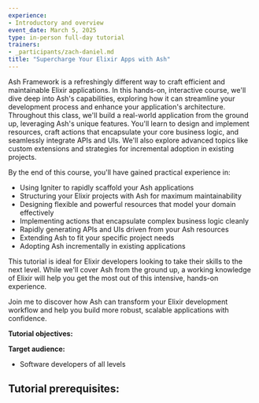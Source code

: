 ```yaml
---
experience:
- Introductory and overview
event_date: March 5, 2025
type: in-person full-day tutorial
trainers:
- _participants/zach-daniel.md
title: "Supercharge Your Elixir Apps with Ash"
---
```


Ash Framework is a refreshingly different way to craft efficient and maintainable Elixir applications. In this hands-on, interactive course, we'll dive deep into Ash's capabilities, exploring how it can streamline your development process and enhance your application's architecture. 
Throughout this class, we'll build a real-world application from the ground up, leveraging Ash's unique features. You'll learn to design and implement resources, craft actions that encapsulate your core business logic, and seamlessly integrate APIs and UIs. We'll also explore advanced topics like custom extensions and strategies for incremental adoption in existing projects.

By the end of this course, you'll have gained practical experience in:
- Using Igniter to rapidly scaffold your Ash applications
- Structuring your Elixir projects with Ash for maximum maintainability
- Designing flexible and powerful resources that model your domain effectively
- Implementing actions that encapsulate complex business logic cleanly
- Rapidly generating APIs and UIs driven from your Ash resources
- Extending Ash to fit your specific project needs
- Adopting Ash incrementally in existing applications

This tutorial is ideal for Elixir developers looking to take their skills to the next level. While we'll cover Ash from the ground up, a working knowledge of Elixir will help you get the most out of this intensive, hands-on experience.

Join me to discover how Ash can transform your Elixir development workflow and help you build more robust, scalable applications with confidence.


**Tutorial objectives:**

**Target audience:**
- Software developers of all levels

**Tutorial prerequisites:**
-
